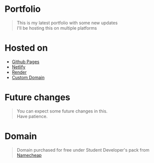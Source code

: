 # Portfolio

> This is my latest portfolio with some new updates  
> I'll be hosting this on multiple platforms  

# Hosted on

- [Github Pages](https:/nitinkumar30.github.io/)
- [Netlify](https://nitinkr.netlify.app/)
- [Render](https://nitin-kr.onrender.com/)
- [Custom Domain](https://nitinkr.me/)

# Future changes

> You can expect some future changes in this.  
> Have patience.  

# Domain

> Domain purchased for free under Student Developer's pack from [Namecheap](https://ap.www.namecheap.com/Domains/DomainControlPanel/nitinkr.me/advancedns)

